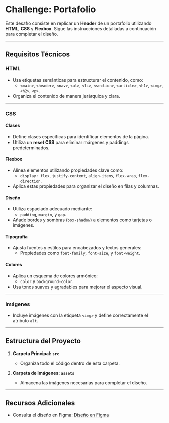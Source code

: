 # Challenge: Portafolio

Este desafío consiste en replicar un **Header** de un portafolio utilizando **HTML**, **CSS** y **Flexbox**. Sigue las instrucciones detalladas a continuación para completar el diseño.

---

## Requisitos Técnicos

### **HTML**
- Usa etiquetas semánticas para estructurar el contenido, como:
  - `<main>`, `<header>`, `<nav>`, `<ul>`, `<li>`, `<section>`, `<article>`, `<h1>`, `<img>`, `<h2>`, `<p>`.
- Organiza el contenido de manera jerárquica y clara.

---

### **CSS**

#### **Clases**
- Define clases específicas para identificar elementos de la página.
- Utiliza un **reset CSS** para eliminar márgenes y paddings predeterminados.

#### **Flexbox**
- Alinea elementos utilizando propiedades clave como:
  - `display: flex`, `justify-content`, `align-items`, `flex-wrap`, `flex-direction`.
- Aplica estas propiedades para organizar el diseño en filas y columnas.

#### **Diseño**
- Utiliza espaciado adecuado mediante:
  - `padding`, `margin`, y `gap`.
- Añade bordes y sombras (`box-shadow`) a elementos como tarjetas o imágenes.

#### **Tipografía**
- Ajusta fuentes y estilos para encabezados y textos generales:
  - Propiedades como `font-family`, `font-size`, y `font-weight`.

#### **Colores**
- Aplica un esquema de colores armónico:
  - `color` y `background-color`.
- Usa tonos suaves y agradables para mejorar el aspecto visual.

---

### **Imágenes**
- Incluye imágenes con la etiqueta `<img>` y define correctamente el atributo `alt`.

---

## Estructura del Proyecto

1. **Carpeta Principal: `src`**
   - Organiza todo el código dentro de esta carpeta.
   
2. **Carpeta de Imágenes: `assets`**
   - Almacena las imágenes necesarias para completar el diseño.

---

## Recursos Adicionales
- Consulta el diseño en Figma: [Diseño en Figma](https://www.figma.com/design/VaK2UjdZDHjyiUwWeV4hkV/Untitled?node-id=1-2&node-type=frame&t=ny6SSe6df9xh1XxI-0)